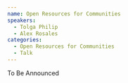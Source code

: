 ```yaml
---
name: Open Resources for Communities
speakers:
  - Tolga Philip
  - Alex Rosales
categories:
  - Open Resources for Communities
  - Talk
---
```


To Be Announced
